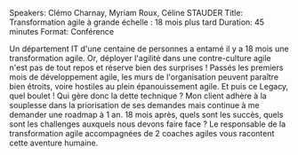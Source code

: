 Speakers: Clémo Charnay, Myriam Roux, Céline STAUDER
Title: Transformation agile à grande échelle : 18 mois plus tard
Duration: 45 minutes
Format: Conférence

Un département IT d'une centaine de personnes a entamé il y a 18 mois une transformation agile. Or, déployer l'agilité dans une contre-culture agile n'est pas de tout repos et réserve bien des surprises !
Passés les premiers mois de développement agile, les murs de l'organisation peuvent paraître bien étroits, voire hostiles au plein épanouissement agile. Et puis ce Legacy, quel boulet ! Qui gère donc la dette technique ? Mon client adhère à la souplesse dans la priorisation  de ses demandes mais continue à me demander une roadmap à 1 an.
18 mois après, quels sont les succès, quels sont les challenges auxquels nous devons faire face ? Le responsable de la transformation agile accompagnées de 2 coaches agiles vous racontent cette aventure humaine.
